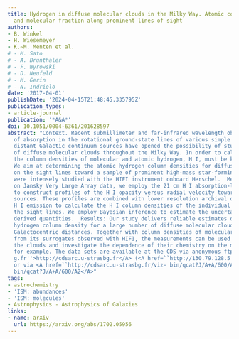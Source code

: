 ```yaml
---
title: Hydrogen in diffuse molecular clouds in the Milky Way. Atomic column densities
  and molecular fraction along prominent lines of sight
authors:
- B. Winkel
- H. Wiesemeyer
- K.~M. Menten et al.
# - M. Sato
# - A. Brunthaler
# - F. Wyrowski
# - D. Neufeld
# - M. Gerin
# - N. Indriolo
date: '2017-04-01'
publishDate: '2024-04-15T21:48:45.335795Z'
publication_types:
- article-journal
publication: '*A&A*'
doi: 10.1051/0004-6361/201628597
abstract: "Context. Recent submillimeter and far-infrared wavelength observations
  of absorption in the rotational ground-state lines of various simple molecules against
  distant Galactic continuum sources have opened the possibility of studying the chemistry
  of diffuse molecular clouds throughout the Milky Way. In order to calculate abundances,
  the column densities of molecular and atomic hydrogen, H I, must be known.  Aims:
  We aim at determining the atomic hydrogen column densities for diffuse clouds located
  on the sight lines toward a sample of prominent high-mass star-forming regions that
  were intensely studied with the HIFI instrument onboard Herschel.  Methods: Based
  on Jansky Very Large Array data, we employ the 21 cm H I absorption-line technique
  to construct profiles of the H I opacity versus radial velocity toward our target
  sources. These profiles are combined with lower resolution archival data of extended
  H I emission to calculate the H I column densities of the individual clouds along
  the sight lines. We employ Bayesian inference to estimate the uncertainties of the
  derived quantities.  Results: Our study delivers reliable estimates of the atomic
  hydrogen column density for a large number of diffuse molecular clouds at various
  Galactocentric distances. Together with column densities of molecular hydrogen derived
  from its surrogates observed with HIFI, the measurements can be used to characterize
  the clouds and investigate the dependence of their chemistry on the molecular fraction,
  for example. The data sets are available at the CDS via anonymous ftp to <A href=``http://cdsarc.u-strasb
  g.fr''>http://cdsarc.u-strasbg.fr</A> (<A href=``http://130.79.128.5''>http://130.79.128.5</A>)
  or via <A href=``http://cdsarc.u-strasbg.fr/viz- bin/qcat?J/A+A/600/A2''>http://cdsarc.u-strasbg.fr/viz-
  bin/qcat?J/A+A/600/A2</A>"
tags:
- astrochemistry
- 'ISM: abundances'
- 'ISM: molecules'
- Astrophysics - Astrophysics of Galaxies
links:
- name: arXiv
  url: https://arxiv.org/abs/1702.05956
---
```


